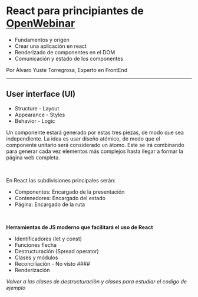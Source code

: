 # React para principiantes de [OpenWebinar](https://openwebinars.net/academia/portada/react/)

* Fundamentos y origen
* Crear una aplicación en react
* Renderizado de componentes en el DOM
* Comunicación y estado de los componentes

Por Álvaro Yuste Torregrosa, Experto en FrontEnd

<hr>

## User interface (UI)
* Structure - Layout
* Appearance - Styles
* Behavior - Logic

Un componente estará generado por estas tres piezas, de modo que sea independiente.
La idea es usar diseño atómico, de modo que el componente unitario será considerado un átomo. Este se irá combinando para generar cada vez elementos más complejos hasta llegar a formar la página web completa.

<br>

En React las subdivisiones principales serán:
* Componentes: Encargado de la presentación
* Contenedores: Encargado del estado
* Página: Encargado de la ruta

<br>

**Herramientas de JS moderno que facilitará el uso de React**
* Identificadores (let y const)
* Funciones flecha
* Destructuración (Spread operator)
* Clases y módulos
* Reconciliación - No visto ####
* Renderización

*Volver a las clases de destructuración y clases para estudiar el codigo de ejemplo*